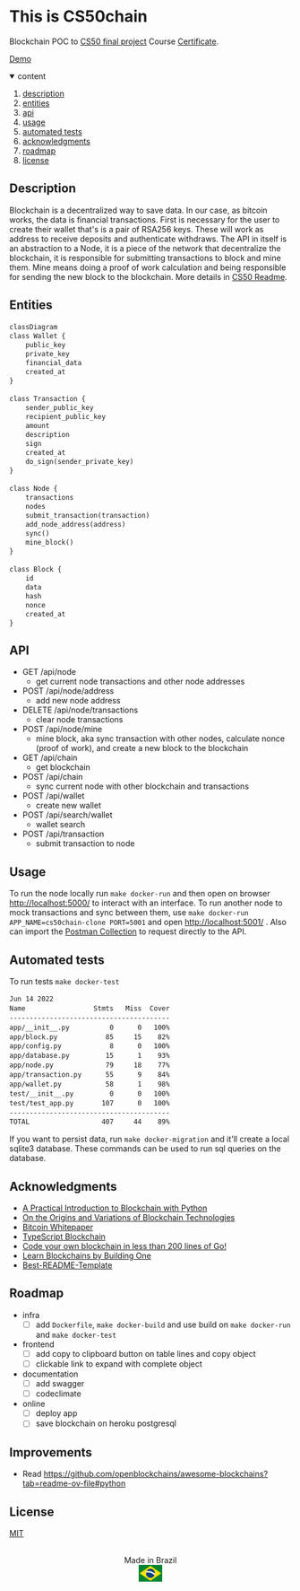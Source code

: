 # This is CS50chain

Blockchain POC to [CS50 final project](https://cs50.harvard.edu/x/2022/project/)
Course [Certificate](./assets/CS50x.pdf).
<!-- certificate from https://certificates.cs50.io/3fc935e2-a295-47c9-9dd4-3658ddfb84e7.pdf?size=A4 -->

[Demo](https://youtu.be/hocXsAqws4o)

<details open>
  <summary>content</summary>
  <ol>
    <li><a href="#description">description</a></li>
    <li><a href="#entities">entities</a></li>
    <li><a href="#api">api</a></li>
    <li><a href="#usage">usage</a></li>
    <li><a href="#automated-tests">automated tests</a></li>
    <li><a href="#acknowledgments">acknowledgments</a></li>
    <li><a href="#roadmap">roadmap</a></li>
    <li><a href="#license">license</a></li>
  </ol>
</details>


## Description

Blockchain is a decentralized way to save data. In our case, as bitcoin works, the data is financial transactions.
First is necessary for the user to create their wallet that's is a pair of RSA256 keys. These will work as address to receive deposits and authenticate withdraws.
The API in itself is an abstraction to a Node, it is a piece of the network that decentralize the blockchain, it is responsible for submitting transactions to block and mine them.
Mine means doing a proof of work calculation and being responsible for sending the new block to the blockchain.
More details in [CS50 Readme](https://github.com/victorabarros/CS50chain/blob/main/README.cs50.md#description).

## Entities

```mermaid
classDiagram
class Wallet {
    public_key
    private_key
    financial_data
    created_at
}

class Transaction {
    sender_public_key
    recipient_public_key
    amount
    description
    sign
    created_at
    do_sign(sender_private_key)
}

class Node {
    transactions
    nodes
    submit_transaction(transaction)
    add_node_address(address)
    sync()
    mine_block()
}

class Block {
    id
    data
    hash
    nonce
    created_at
}
```

## API

- GET /api/node
  - get current node transactions and other node addresses
- POST /api/node/address
  - add new node address
- DELETE /api/node/transactions
  - clear node transactions
- POST /api/node/mine
  - mine block, aka sync transaction with other nodes, calculate nonce (proof of work), and create a new block to the blockchain
- GET /api/chain
  - get blockchain
- POST /api/chain
  - sync current node with other blockchain and transactions
- POST /api/wallet
  - create new wallet
- POST /api/search/wallet
  - wallet search
- POST /api/transaction
  - submit transaction to node

## Usage

To run the node locally run `make docker-run` and then open on browser <http://localhost:5000/> to interact with an interface.
To run another node to mock transactions and sync between them, use `make docker-run APP_NAME=cs50chain-clone PORT=5001` and open <http://localhost:5001/> .
Also can import the [Postman Collection](https://github.com/victorabarros/CS50chain/blob/main/cs50chain.postman_collection.json) to request directly to the API.

## Automated tests

To run tests `make docker-test`

```sh
Jun 14 2022
Name                 Stmts   Miss  Cover
----------------------------------------
app/__init__.py          0      0   100%
app/block.py            85     15    82%
app/config.py            8      0   100%
app/database.py         15      1    93%
app/node.py             79     18    77%
app/transaction.py      55      9    84%
app/wallet.py           58      1    98%
test/__init__.py         0      0   100%
test/test_app.py       107      0   100%
----------------------------------------
TOTAL                  407     44    89%
```

If you want to persist data, run `make docker-migration` and it'll create a local sqlite3 database. These commands can be used to run sql queries on the database.

## Acknowledgments

- [A Practical Introduction to Blockchain with Python](http://adilmoujahid.com/posts/2018/03/intro-blockchain-bitcoin-python/)
- [On the Origins and Variations of Blockchain Technologies](https://arxiv.org/abs/1810.06130)
- [Bitcoin Whitepaper](https://bitcoin.org/bitcoin.pdf)
- [TypeScript Blockchain](https://github.com/khaosdoctor/typescript-blockchain)
- [Code your own blockchain in less than 200 lines of Go!](https://mycoralhealth.medium.com/code-your-own-blockchain-in-less-than-200-lines-of-go-e296282bcffc)
- [Learn Blockchains by Building One](https://medium.com/@vanflymen/learn-blockchains-by-building-one-117428612f46)
- [Best-README-Template](https://github.com/othneildrew/Best-README-Template)

## Roadmap

- infra
  - [ ] add `Dockerfile`, `make docker-build` and use build on `make docker-run` and `make docker-test`
- frontend
  - [ ] add copy to clipboard button on table lines and copy object
  - [ ] clickable link to expand with complete object
- documentation
  - [ ] add swagger
  - [ ] codeclimate
- online
  - [ ] deploy app
  - [ ] save blockchain on heroku postgresql

## Improvements

- Read https://github.com/openblockchains/awesome-blockchains?tab=readme-ov-file#python

## License

[MIT](https://github.com/victorabarros/CS50chain/blob/main/LICENSE)

<p align="center">
  <br/>
  Made in Brazil
  <br/>
  <img src="assets/brazil_flag.png" height="30px"/>
</p>
